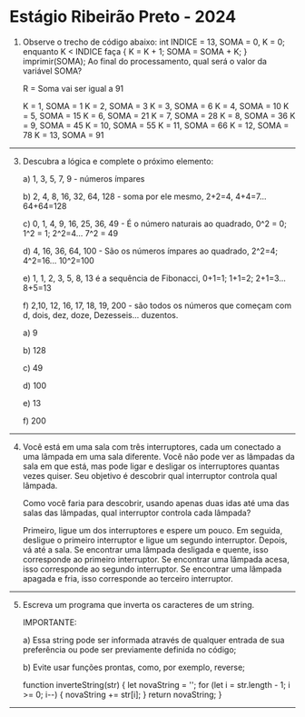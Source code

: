﻿# Estágio Ribeirão Preto - 2024

1) Observe o trecho de código abaixo:
     int INDICE = 13, SOMA = 0, K = 0;
     enquanto K < INDICE faça
     {
     K = K + 1;
     SOMA = SOMA + K;
     }
     imprimir(SOMA);
     Ao final do processamento, qual será o valor da variável SOMA?
    
    R = Soma vai ser igual a 91
    
     K = 1, SOMA = 1
     K = 2, SOMA = 3
     K = 3, SOMA = 6
     K = 4, SOMA = 10
     K = 5, SOMA = 15
     K = 6, SOMA = 21
     K = 7, SOMA = 28
     K = 8, SOMA = 36
     K = 9, SOMA = 45
     K = 10, SOMA = 55
     K = 11, SOMA = 66
     K = 12, SOMA = 78
     K = 13, SOMA = 91

-------------------------------------------------------------------------------------------------------

 3) Descubra a lógica e complete o próximo elemento:

     a) 1, 3, 5, 7, 9 - números ímpares
    
     b) 2, 4, 8, 16, 32, 64, 128 - soma por ele mesmo, 2+2=4, 4+4=7... 64+64=128
    
     c) 0, 1, 4, 9, 16, 25, 36, 49 - É o número naturais ao quadrado, 0^2 = 0; 1^2 = 1; 2^2=4... 7^2 = 49
               
     d) 4, 16, 36, 64, 100 - São os números ímpares ao quadrado, 2^2=4; 4^2=16... 10^2=100
    
     e) 1, 1, 2, 3, 5, 8, 13 é a sequência de Fibonacci, 0+1=1; 1+1=2; 2+1=3... 8+5=13
    
     f) 2,10, 12, 16, 17, 18, 19, 200 - são todos os números que começam com d, dois, dez, doze, Dezesseis... duzentos.
    
     a) 9
     
     b) 128
     
     c) 49
     
     d) 100
     
     e) 13
     
     f) 200

-------------------------------------------------------------------------------------------------------

4) Você está em uma sala com três interruptores, cada um conectado a uma lâmpada em uma sala diferente. Você não pode ver as lâmpadas da sala em que está, mas pode ligar e desligar os interruptores quantas vezes quiser. Seu objetivo é descobrir qual interruptor controla qual lâmpada.

     Como você faria para descobrir, usando apenas duas idas até uma das salas das lâmpadas, qual interruptor controla cada lâmpada?
     
     Primeiro, ligue um dos interruptores e espere um pouco. Em seguida, desligue o primeiro interruptor e ligue um segundo interruptor. Depois, vá até a sala. Se encontrar uma lâmpada desligada 
     e quente, isso corresponde ao primeiro interruptor. Se encontrar uma lâmpada acesa, isso corresponde ao segundo interruptor. Se encontrar uma lâmpada apagada e fria, isso corresponde ao terceiro interruptor.

-------------------------------------------------------------------------------------------------------

 5) Escreva um programa que inverta os caracteres de um string.

      IMPORTANTE:
     
      a) Essa string pode ser informada através de qualquer entrada de sua preferência ou pode ser previamente definida no código;
     
      b) Evite usar funções prontas, como, por exemplo, reverse;
     
      function inverteString(str) {
          let novaString = '';
          for (let i = str.length - 1; i >= 0; i--) {
              novaString += str[i];
          }
          return novaString;
      }

-------------------------------------------------------------------------------------------------------
